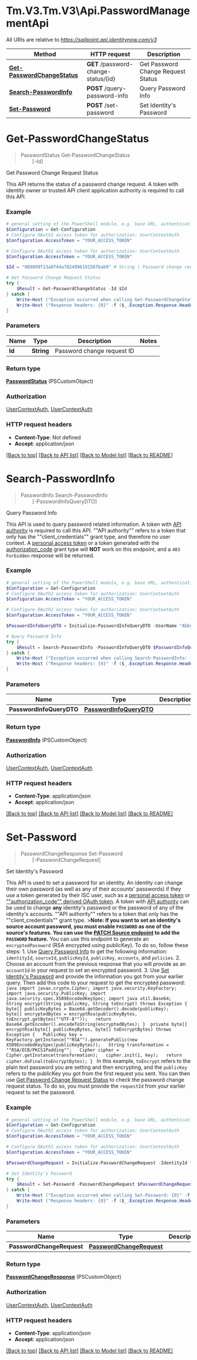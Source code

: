 # Tm.V3.Tm.V3\Api.PasswordManagementApi

All URIs are relative to *https://sailpoint.api.identitynow.com/v3*

Method | HTTP request | Description
------------- | ------------- | -------------
[**Get-PasswordChangeStatus**](PasswordManagementApi.md#Get-PasswordChangeStatus) | **GET** /password-change-status/{id} | Get Password Change Request Status
[**Search-PasswordInfo**](PasswordManagementApi.md#Search-PasswordInfo) | **POST** /query-password-info | Query Password Info
[**Set-Password**](PasswordManagementApi.md#Set-Password) | **POST** /set-password | Set Identity&#39;s Password


<a id="Get-PasswordChangeStatus"></a>
# **Get-PasswordChangeStatus**
> PasswordStatus Get-PasswordChangeStatus<br>
> &nbsp;&nbsp;&nbsp;&nbsp;&nbsp;&nbsp;&nbsp;&nbsp;[-Id] <String><br>

Get Password Change Request Status

This API returns the status of a password change request. A token with identity owner or trusted API client application authority is required to call this API.

### Example
```powershell
# general setting of the PowerShell module, e.g. base URL, authentication, etc
$Configuration = Get-Configuration
# Configure OAuth2 access token for authorization: UserContextAuth
$Configuration.AccessToken = "YOUR_ACCESS_TOKEN"

# Configure OAuth2 access token for authorization: UserContextAuth
$Configuration.AccessToken = "YOUR_ACCESS_TOKEN"

$Id = "089899f13a8f4da7824996191587bab9" # String | Password change request ID

# Get Password Change Request Status
try {
    $Result = Get-PasswordChangeStatus -Id $Id
} catch {
    Write-Host ("Exception occurred when calling Get-PasswordChangeStatus: {0}" -f ($_.ErrorDetails | ConvertFrom-Json))
    Write-Host ("Response headers: {0}" -f ($_.Exception.Response.Headers | ConvertTo-Json))
}
```

### Parameters

Name | Type | Description  | Notes
------------- | ------------- | ------------- | -------------
 **Id** | **String**| Password change request ID | 

### Return type

[**PasswordStatus**](PasswordStatus.md) (PSCustomObject)

### Authorization

[UserContextAuth](../README.md#UserContextAuth), [UserContextAuth](../README.md#UserContextAuth)

### HTTP request headers

 - **Content-Type**: Not defined
 - **Accept**: application/json

[[Back to top]](#) [[Back to API list]](../README.md#documentation-for-api-endpoints) [[Back to Model list]](../README.md#documentation-for-models) [[Back to README]](../README.md)

<a id="Search-PasswordInfo"></a>
# **Search-PasswordInfo**
> PasswordInfo Search-PasswordInfo<br>
> &nbsp;&nbsp;&nbsp;&nbsp;&nbsp;&nbsp;&nbsp;&nbsp;[-PasswordInfoQueryDTO] <PSCustomObject><br>

Query Password Info

This API is used to query password related information.   A token with [API authority](https://developer.sailpoint.com/idn/api/authentication#client-credentials-grant-flow)  is required to call this API.  ""API authority"" refers to a token that only has the ""client_credentials""  grant type, and therefore no user context. A [personal access token](https://developer.sailpoint.com/idn/api/authentication#personal-access-tokens)  or a token generated with the [authorization_code](https://developer.sailpoint.com/idn/api/authentication#authorization-code-grant-flow)  grant type will **NOT** work on this endpoint, and a `403 Forbidden` response  will be returned. 

### Example
```powershell
# general setting of the PowerShell module, e.g. base URL, authentication, etc
$Configuration = Get-Configuration
# Configure OAuth2 access token for authorization: UserContextAuth
$Configuration.AccessToken = "YOUR_ACCESS_TOKEN"

# Configure OAuth2 access token for authorization: UserContextAuth
$Configuration.AccessToken = "YOUR_ACCESS_TOKEN"

$PasswordInfoQueryDTO = Initialize-PasswordInfoQueryDTO -UserName "Abby.Smith" -SourceName "My-AD" # PasswordInfoQueryDTO | 

# Query Password Info
try {
    $Result = Search-PasswordInfo -PasswordInfoQueryDTO $PasswordInfoQueryDTO
} catch {
    Write-Host ("Exception occurred when calling Search-PasswordInfo: {0}" -f ($_.ErrorDetails | ConvertFrom-Json))
    Write-Host ("Response headers: {0}" -f ($_.Exception.Response.Headers | ConvertTo-Json))
}
```

### Parameters

Name | Type | Description  | Notes
------------- | ------------- | ------------- | -------------
 **PasswordInfoQueryDTO** | [**PasswordInfoQueryDTO**](PasswordInfoQueryDTO.md)|  | 

### Return type

[**PasswordInfo**](PasswordInfo.md) (PSCustomObject)

### Authorization

[UserContextAuth](../README.md#UserContextAuth), [UserContextAuth](../README.md#UserContextAuth)

### HTTP request headers

 - **Content-Type**: application/json
 - **Accept**: application/json

[[Back to top]](#) [[Back to API list]](../README.md#documentation-for-api-endpoints) [[Back to Model list]](../README.md#documentation-for-models) [[Back to README]](../README.md)

<a id="Set-Password"></a>
# **Set-Password**
> PasswordChangeResponse Set-Password<br>
> &nbsp;&nbsp;&nbsp;&nbsp;&nbsp;&nbsp;&nbsp;&nbsp;[-PasswordChangeRequest] <PSCustomObject><br>

Set Identity's Password

This API is used to set a password for an identity.   An identity can change their own password (as well as any of their accounts' passwords) if they use a token generated by their ISC user, such as a [personal access token](https://developer.sailpoint.com/idn/api/authentication#personal-access-tokens) or [""authorization_code"" derived OAuth token](https://developer.sailpoint.com/idn/api/authentication#authorization-code-grant-flow).  A token with [API authority](https://developer.sailpoint.com/idn/api/authentication#client-credentials-grant-flow) can be used to change **any** identity's password or the password of any of the identity's accounts.  ""API authority"" refers to a token that only has the ""client_credentials"" grant type.  >**Note: If you want to set an identity's source account password, you must enable `PASSWORD` as one of the source's features. You can use the [PATCH Source endpoint](https://developer.sailpoint.com/docs/api/v3/update-source) to add the `PASSWORD` feature.**  You can use this endpoint to generate an `encryptedPassword` (RSA encrypted using publicKey).  To do so, follow these steps:  1. Use [Query Password Info](https://developer.sailpoint.com/idn/api/v3/query-password-info) to get the following information: `identityId`, `sourceId`, `publicKeyId`, `publicKey`, `accounts`, and `policies`.   2. Choose an account from the previous response that you will provide as an `accountId` in your request to set an encrypted password.   3. Use [Set Identity's Password](https://developer.sailpoint.com/idn/api/v3/set-password) and provide the information you got from your earlier query. Then add this code to your request to get the encrypted password:  ```java import javax.crypto.Cipher; import java.security.KeyFactory; import java.security.PublicKey; import java.security.spec.X509EncodedKeySpec; import java util.Base64;  String encrypt(String publicKey, String toEncrypt) throws Exception {   byte[] publicKeyBytes = Base64.getDecoder().decode(publicKey);   byte[] encryptedBytes = encryptRsa(publicKeyBytes, toEncrypt.getBytes(""UTF-8""));   return Base64.getEncoder().encodeToString(encryptedBytes); }  private byte[] encryptRsa(byte[] publicKeyBytes, byte[] toEncryptBytes) throws Exception {   PublicKey key = KeyFactory.getInstance(""RSA"").generatePublic(new X509EncodedKeySpec(publicKeyBytes));   String transformation = ""RSA/ECB/PKCS1Padding"";   Cipher cipher = Cipher.getInstance(transformation);   cipher.init(1, key);   return cipher.doFinal(toEncryptBytes); } ```      In this example, `toEncrypt` refers to the plain text password you are setting and then encrypting, and the `publicKey` refers to the publicKey you got from the first request you sent.   You can then use [Get Password Change Request Status](https://developer.sailpoint.com/idn/api/v3/get-password-change-status) to check the password change request status. To do so, you must provide the `requestId` from your earlier request to set the password.  

### Example
```powershell
# general setting of the PowerShell module, e.g. base URL, authentication, etc
$Configuration = Get-Configuration
# Configure OAuth2 access token for authorization: UserContextAuth
$Configuration.AccessToken = "YOUR_ACCESS_TOKEN"

# Configure OAuth2 access token for authorization: UserContextAuth
$Configuration.AccessToken = "YOUR_ACCESS_TOKEN"

$PasswordChangeRequest = Initialize-PasswordChangeRequest -IdentityId "8a807d4c73c545510173c545f0a002ff" -EncryptedPassword "XzN+YwKgr2C+InkMYFMBG3UtjMEw5ZIql/XFlXo8cJNeslmkplx6vn4kd4/43IF9STBk5RnzR6XmjpEO+FwHDoiBwYZAkAZK/Iswxk4OdybG6Y4MStJCOCiK8osKr35IMMSV/mbO4wAeltoCk7daTWzTGLiI6UaT5tf+F2EgdjJZ7YqM8W8r7aUWsm3p2Xt01Y46ZRx0QaM91QruiIx2rECFT2pUO0wr+7oQ77jypATyGWRtADsu3YcvCk/6U5MqCnXMzKBcRas7NnZdSL/d5H1GglVGz3VLPMaivG4/oL4chOMmFCRl/zVsGxZ9RhN8rxsRGFFKn+rhExTi+bax3A==" -PublicKeyId "YWQ2NjQ4MTItZjY0NC00MWExLWFjMjktOGNmMzU3Y2VlNjk2" -AccountId "CN=Abby Smith,OU=Austin,OU=Americas,OU=Demo,DC=seri,DC=acme,DC=com" -SourceId "8a807d4c73c545510173c545d4b60246" # PasswordChangeRequest | 

# Set Identity's Password
try {
    $Result = Set-Password -PasswordChangeRequest $PasswordChangeRequest
} catch {
    Write-Host ("Exception occurred when calling Set-Password: {0}" -f ($_.ErrorDetails | ConvertFrom-Json))
    Write-Host ("Response headers: {0}" -f ($_.Exception.Response.Headers | ConvertTo-Json))
}
```

### Parameters

Name | Type | Description  | Notes
------------- | ------------- | ------------- | -------------
 **PasswordChangeRequest** | [**PasswordChangeRequest**](PasswordChangeRequest.md)|  | 

### Return type

[**PasswordChangeResponse**](PasswordChangeResponse.md) (PSCustomObject)

### Authorization

[UserContextAuth](../README.md#UserContextAuth), [UserContextAuth](../README.md#UserContextAuth)

### HTTP request headers

 - **Content-Type**: application/json
 - **Accept**: application/json

[[Back to top]](#) [[Back to API list]](../README.md#documentation-for-api-endpoints) [[Back to Model list]](../README.md#documentation-for-models) [[Back to README]](../README.md)

